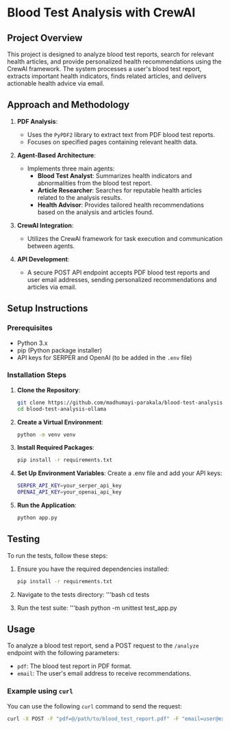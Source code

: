 # Blood Test Analysis with CrewAI

## Project Overview
This project is designed to analyze blood test reports, search for relevant health articles, and provide personalized health recommendations using the CrewAI framework. The system processes a user's blood test report, extracts important health indicators, finds related articles, and delivers actionable health advice via email.

## Approach and Methodology

1. **PDF Analysis**:
   - Uses the `PyPDF2` library to extract text from PDF blood test reports.
   - Focuses on specified pages containing relevant health data.

2. **Agent-Based Architecture**:
   - Implements three main agents:
     - **Blood Test Analyst**: Summarizes health indicators and abnormalities from the blood test report.
     - **Article Researcher**: Searches for reputable health articles related to the analysis results.
     - **Health Advisor**: Provides tailored health recommendations based on the analysis and articles found.

3. **CrewAI Integration**:
   - Utilizes the CrewAI framework for task execution and communication between agents.

4. **API Development**:
   - A secure POST API endpoint accepts PDF blood test reports and user email addresses, sending personalized recommendations and articles via email.

## Setup Instructions

### Prerequisites
- Python 3.x
- pip (Python package installer)
- API keys for SERPER and OpenAI (to be added in the `.env` file)

### Installation Steps

1. **Clone the Repository**:
   ```bash
   git clone https://github.com/madhumayi-parakala/blood-test-analysis-ollama.git
   cd blood-test-analysis-ollama

2. **Create a Virtual Environment**:
   ```bash
   python -m venv venv

3. **Install Required Packages**:
   ```bash
   pip install -r requirements.txt

4. **Set Up Environment Variables**:
   Create a .env file and add your API keys:
   ```bash
   SERPER_API_KEY=your_serper_api_key
   OPENAI_API_KEY=your_openai_api_key

5. **Run the Application**:
   ```bash
   python app.py

## Testing
To run the tests, follow these steps:

1. Ensure you have the required dependencies installed:
   ```bash
   pip install -r requirements.txt

2. Navigate to the tests directory:
   '''bash
   cd tests

3. Run the test suite:
   '''bash
   python -m unittest test_app.py

## Usage

To analyze a blood test report, send a POST request to the `/analyze` endpoint with the following parameters:

- `pdf`: The blood test report in PDF format.
- `email`: The user's email address to receive recommendations.

### Example using `curl`
You can use the following `curl` command to send the request:

```bash
curl -X POST -F "pdf=@/path/to/blood_test_report.pdf" -F "email=user@example.com" http://localhost:5000/analyze
